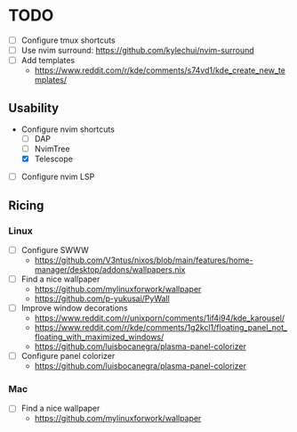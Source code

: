 # TODO
- [ ] Configure tmux shortcuts
- [ ] Use nvim surround: https://github.com/kylechui/nvim-surround
- [ ] Add templates
  - https://www.reddit.com/r/kde/comments/s74vd1/kde_create_new_templates/

## Usability
- Configure nvim shortcuts
  - [ ] DAP
  - [ ] NvimTree
  - [x] Telescope
- [ ] Configure nvim LSP

## Ricing

### Linux
- [ ] Configure SWWW
  - https://github.com/V3ntus/nixos/blob/main/features/home-manager/desktop/addons/wallpapers.nix
- [ ] Find a nice wallpaper
  - https://github.com/mylinuxforwork/wallpaper
  - https://github.com/p-yukusai/PyWall
- [ ] Improve window decorations
  - https://www.reddit.com/r/unixporn/comments/1if4i94/kde_karousel/
  - https://www.reddit.com/r/kde/comments/1g2kcl1/floating_panel_not_floating_with_maximized_windows/
  - https://github.com/luisbocanegra/plasma-panel-colorizer
- [ ] Configure panel colorizer 
  - https://github.com/luisbocanegra/plasma-panel-colorizer

### Mac
- [ ] Find a nice wallpaper
  - https://github.com/mylinuxforwork/wallpaper

